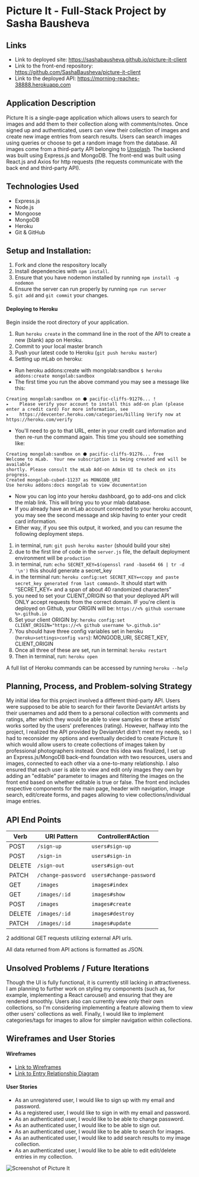 # Picture It - Full-Stack Project by Sasha Bausheva

## Links
- Link to deployed site: https://sashabausheva.github.io/picture-it-client
- Link to the front-end repository: https://github.com/SashaBausheva/picture-it-client
- Link to the deployed API: https://morning-reaches-38888.herokuapp.com

## Application Description
Picture It is a single-page application which allows users to search for images and add them to their collection along with comments/notes. Once signed up and authenticated, users can view their collection of images and create new image entries from search results. Users can search images using queries or choose to get a random image from the database. All images come from a third-party API belonging to [Unsplash](https://unsplash.com). The backend was built using Express.js and MongoDB. The front-end was built using React.js and Axios for http requests (the requests communicate with the back end and third-party API).

## Technologies Used
- Express.js
- Node.js
- Mongoose
- MongoDB
- Heroku
- Git & GitHub

## Setup and Installation:
1.  Fork and clone the respository locally
1.  Install dependencies with `npm install`.
1.  Ensure that you have nodemon installed by running `npm install -g nodemon`
1.  Ensure the server can run properly by running `npm run server`
1.  `git add` and `git commit` your changes.

#### Deploying to Heroku

Begin inside the root directory of your application.

1. Run `heroku create` in the command line in the root of the API to
create a new (blank) app on Heroku.
1. Commit to your local master branch
1. Push your latest code to Heroku (`git push heroku master`)
1. Setting up mLab on heroku:
  + Run heroku addons:create with mongolab:sandbox
`$ heroku addons:create mongolab:sandbox`
  + The first time you run the above command you may see a message like this:
  ```
  Creating mongolab:sandbox on ⬢ pacific-cliffs-91276... !
 ▸    Please verify your account to install this add-on plan (please enter a credit card) For more information, see
 ▸    https://devcenter.heroku.com/categories/billing Verify now at https://heroku.com/verify
 ```
 + You'll need to go to that URL, enter in your credit card information and then re-run the command again. This time you should see something like:
```
Creating mongolab:sandbox on ⬢ pacific-cliffs-91276... free
Welcome to mLab.  Your new subscription is being created and will be available
shortly. Please consult the mLab Add-on Admin UI to check on its progress.
Created mongolab-cubed-11237 as MONGODB_URI
Use heroku addons:docs mongolab to view documentation
```
  + Now you can log into your heroku dashboard, go to add-ons and click the mlab link. This will bring you to your mlab database.
  + If you already have an mLab account connected to your heroku account, you may see the second message and skip having to enter your credit card information.
  + Either way, if you see this output, it worked, and you can resume the following deployment steps.
1. in terminal, run: `git push heroku master`  (should build your site)
1. due to the first line of code in the `server.js` file, the default
deployment environment will be `production`
1. in terminal, run: `echo SECRET_KEY=$(openssl rand -base64 66 | tr -d '\n')`
this should generate a secret_key
1. in the terminal run:
`heroku config:set SECRET_KEY=<copy and paste secret_key generated from last command>`.
It should start with “SECRET_KEY= and a span of about 40 randomized characters”
1. you need to set your CLIENT_ORIGIN so that your deployed API will ONLY
accept requests from the correct domain. IF you're client is deployed on Github,
your ORIGIN will be:
      `https://<% github username %>.github.io`
1. Set your client ORIGIN by:
      `heroku config:set CLIENT_ORIGIN="https://<% github username %>.github.io"`
1. You should have three config variables set in heroku
(`heroku>settings>config vars`): MONGODB_URI, SECRET_KEY, CLIENT_ORIGIN
1. Once all three of these are set, run in terminal: `heroku restart`
1. Then in terminal, run: `heroku open`

A full list of Heroku commands can be accessed by running `heroku --help`

## Planning, Process, and Problem-solving Strategy
My initial idea for this project involved a different third-party API. Users were supposed to be able to search for their favorite DeviantArt artists by their usernames and add them to a personal collection with comments and ratings, after which they would be able to view samples or these artists' works sorted by the users' preferences (rating). However, halfway into the project, I realized the API provided by DeviantArt didn't meet my needs, so I had to reconsider my options and eventually decided to create Picture It which would allow users to create collections of images taken by professional photographers instead. Once this idea was finalized, I set up an Express.js/MongoDB back-end foundation with two resources, users and images, connected to each other via a one-to-many relationship. I also ensured that each user is able to view and edit only images they own by adding an "editable" parameter to images and filtering the images on the front end based on whether editable is true or false. The front end includes respective components for the main page, header with navigation, image search, edit/create forms, and pages allowing to view collections/individual image entries.

## API End Points

| Verb   | URI Pattern              | Controller#Action     |
|--------|--------------------------|-----------------------|
| POST   | `/sign-up`               | `users#sign-up`       |
| POST   | `/sign-in`               | `users#sign-in`       |
| DELETE | `/sign-out`              | `users#sign-out`      |
| PATCH  | `/change-password`       | `users#change-password`|
| GET    | `/images`                | `images#index`        |
| GET    | `/images/:id`            | `images#show`         |
| POST   | `/images`                | `images#create`       |
| DELETE | `/images/:id`            | `images#destroy`      |
| PATCH  | `/images/:id`            | `images#update`       |

2 additional GET requests utilizing external API urls.

All data returned from API actions is formatted as JSON.

## Unsolved Problems / Future Iterations
Though the UI is fully functional, it is currently still lacking in attractiveness. I am planning to further work on styling my components (such as, for example, implementing a React carousel) and ensuring that they are rendered smoothly. Users also can currently view only their own collections, so I'm considering implementing a feature allowing them to view other users' collections as well. Finally, I would like to implement categories/tags for images to allow for simpler navigation within collections.

## Wireframes and User Stories

#### Wireframes
- [Link to Wireframes](https://imgur.com/ZQozhjG)
- [Link to Entry Relationship Diagram](https://imgur.com/sXEiC8J)

#### User Stories
* As an unregistered user, I would like to sign up with my email and password.
* As a registered user, I would like to sign in with my email and password.
* As an authenticated user, I would like to be able to change password.
* As an authenticated user, I would like to be able to sign out.
* As an authenticated user, I would like to be able to search for images.
* As an authenticated user, I would like to add search results to my image collection.
* As an authenticated user, I would like to be able to edit edit/delete entries in my collection.

![Screenshot of Picture It](https://i.imgur.com/b8YycrS.png)
